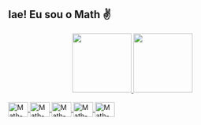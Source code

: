 ## Iae! Eu sou o Math ✌

<div align="center">
  <a href="github.com/MathMrx">
  <img height="120em"  src="https://github-readme-stats.vercel.app/api?username=mathlxz&layout=compact&theme=midnight-purple&show_icons=true&hide=contribs"/>
  <img height="120em"  src="https://github-readme-stats.vercel.app/api/top-langs/?username=mathlxz&layout=compact&theme=midnight-purple"/>
</div>

  <div style="display: inline_block"> <br>  
    <img align="center" alt="Math-Html" height="30" width="40" src="https://cdn.jsdelivr.net/gh/devicons/devicon/icons/html5/html5-original.svg"/>
    <img align="center" alt="Math-Css" height="30" width="40" src="https://cdn.jsdelivr.net/gh/devicons/devicon/icons/css3/css3-original.svg" />
    <img align="center" alt="Math-Js" height="30" width="40" src="https://cdn.jsdelivr.net/gh/devicons/devicon/icons/javascript/javascript-original.svg"/>
    <img align="center" alt="Math-Sql" height="30" width="40" src="https://cdn.jsdelivr.net/gh/devicons/devicon/icons/mysql/mysql-original.svg" />
    <img align="center" alt="Math-Py" height="30" width="40" src="https://cdn.jsdelivr.net/gh/devicons/devicon/icons/python/python-original.svg" />
  </div>      
           
          
           
          
